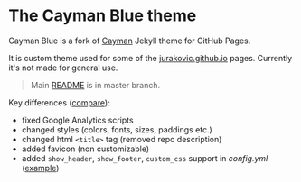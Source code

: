 # The Cayman Blue theme

Cayman Blue is a fork of [Cayman](https://github.com/pages-themes/cayman) Jekyll theme for GitHub Pages.

It is custom theme used for some of the [jurakovic.github.io](https://jurakovic.github.io/cayman-blue/) pages. Currently it's not made for general use.  

> Main [README](https://github.com/jurakovic/cayman-blue/blob/master/README.md) is in master branch.

Key differences ([compare](https://github.com/jurakovic/cayman-blue/compare/master...jurakovic:cayman-blue:cayman-blue?expand=1)):

- fixed Google Analytics scripts
- changed styles (colors, fonts, sizes, paddings etc.)
- changed html `<title>` tag (removed repo description)
- added favicon (non customizable)
- added `show_header`, `show_footer`, `custom_css` support in *config.yml* ([example](https://github.com/jurakovic/jurakovic.github.io/blob/master/_config.yml))
